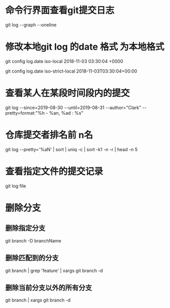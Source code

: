 # 命令行界面查看git提交日志
  git log --graph --oneline


# 修改本地git log 的date 格式 为本地格式
  git config log.date iso-local             2018-11-03 03:30:04 +0000

  git config log.date iso-strict-local      2018-11-03T03:30:04+00:00


# 查看某人在某段时间段内的提交
  git log --since=2019-08-30 --until=2019-08-31 --author="Clark" --pretty=format:"%h - %an, %ad : %s"

# 仓库提交者排名前 n名
  git log --pretty='%aN' | sort | uniq -c | sort -k1 -n -r | head -n 5

# 查看指定文件的提交记录
  git log file
  
# 删除分支
## 删除指定分支
  git branch -D branchName
## 删除匹配到的分支
  git branch | grep 'feature' | xargs git branch -d
## 删除当前分支以外的所有分支
  git branch | xargs git branch -d

